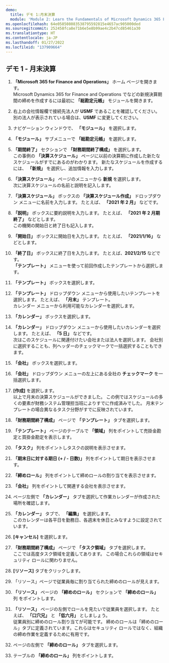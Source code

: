 ```yaml
---
demo:
  title: デモ 1:月末決算
  module: 'Module 2: Learn the Fundamentals of Microsoft Dynamics 365 Finance'
ms.openlocfilehash: 64e058508083538795592815e4657ac905000ded
ms.sourcegitcommit: 252458fca8e71b6e5e8b99ae4c2b47cd85461a30
ms.translationtype: HT
ms.contentlocale: ja-JP
ms.lasthandoff: 01/27/2022
ms.locfileid: "137909664"
---
```

## <a name="demo-1---month-end-close"></a>デモ 1 - 月末決算

1. **「Microsoft 365 for Finance and Operations」** ホーム ページを開きます。  
    Microsoft Dynamics 365 for Finance and Operations でなどの新規決算期間の締めを作成するには最初に **「総勘定元帳」** モジュールを開きます。

1. 右上の会社情報欄で接続先法人が **USMF** であることを確認してください。 別の法人が表示されている場合は、**USMF** に変更してください。

1. ナビゲーション ウィンドウで、 **「モジュール」** を選択します。

1. **「モジュール」** サブメニューで **「総勘定元帳」** を選択します。

1. **「期間終了」** セクションで **「財務期間終了構成」** を選択します。  
    この事例の **「決算スケジュール」** ページに以前の決算期に作成した新たなスケジュールがすでにあるのがわかります。 新たなスケジュールを作成するには、 **「新規」** を選択し、追加情報を入力します。

1. **「決算スケジュール」** ページのメニューから **新規** を選択します。  
    次に決算スケジュールの名前と説明を記入します。

1. **「決算スケジュール」** ボックスの **「決算スケジュール作成」** ドロップダウン メニューに名前を入力します。 たとえば、 **「2021 年 2 月」** などです。

1. **「説明」** ボックスに要約説明を入力します。 たとえば、 **「2021 年 2 月期終了」** などとします。  
    この機関の開始日と終了日も記入します。

1. **「開始日」** ボックスに開始日を入力します。 たとえば、 **「2021/1/16」** などとします。

1. **「終了日」** ボックスに終了日を入力します。 たとえば、**2021/2/15** などです。  
    **「テンプレート」** メニューを使って前回作成したテンプレートから選択します。

1. **「テンプレート」** ボックスを選択します。

1. **「テンプレート」** ドロップダウン メニューから使用したいテンプレートを選択します。 たとえば、 **「月末」** テンプレート。  
    カレンダー メニューから利用可能なカレンダーを選択します。

1. **「カレンダー」** ボックスを選択します。

1. **「カレンダー」** ドロップダウン メニューから使用したいカレンダーを選択します。 たとえば、 **「5 日」** などです。  
次はこのスケジュールに関連付けたい会社または法人を選択します。 会社別に選択することも、列ヘッダーのチェックマークで一括選択することもできます。

1. **「会社」** ボックスを選択します。

1. **「会社」** ドロップダウン メニューの左上にある全社の **チェックマーク** を一括選択します。

1. **[作成]** を選択します。  
    以上で月末の決算スケジュールができました。 この例ではスケジュールの多くの要素が財務システム管理担当班によりすでに作成済みでした。 月末テンプレートの場合異なるタスク分野がすでに反映されています。

1. **「財務期間終了構成」** ページで **「テンプレート」** タブを選択します。

1. **「テンプレート」** ページのテーブルで **「領域」** 列をポイントして売掛金勘定と買掛金勘定を表示します。

1. **「タスク」** 列をポイントしタスクの説明を表示させます。

1. **「期末日に対する期日 (+ / - 日数)」** 列をポイントして期日を表示させます。

1. **「締めロール」** 列をポイントして締めロールの割り当てを表示させます。

1. **「会社」** 列をポイントして関連する会社を表示させます。

1. ページ左側で **「カレンダー」** タブを選択して作業カレンダーが作成された場所を確認します。

1. **「カレンダー」** タブで、 **「編集」** を選択します。  
    このカレンダーは各平日を勤務日、各週末を休日とみなすように設定されています。

1. **[キャンセル]** を選択します。

1. **「財務期間終了構成」** ページで **「タスク領域」** タブを選択します。  
    ここでは高度タスク領域を定義してあります。 この場合これらの領域はセキュリティ ロールに関わりません。

1. **[リソース]** タブをクリックします。

1. 「リソース」ページで従業員毎に割り当てられた締めのロールが見えます。

1. **「リソース」** ページの **「締めのロール」** セクションで **「締めのロール」** 列 をポイントします。

1. **「リソース」** ページの左側でロールを見たいで従業員を選択します。 たとえば、 **「口穴兄」** と **「低六月」** としましょう。  
    従業員別に締めのロール割り当てが可能です。 締めのロールは「締めのロール」タブに定義されています。これらはセキュリティ ロールではなく、組織の締め作業を定義するために有用です。

1. ページの左側で **「締めのロール」** タブを選択します。

1. テーブルの **「締めのロール」** 列をポイントします。
